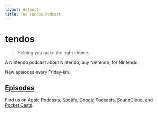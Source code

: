 ```yaml
---
layout: default
title: The Tendos Podcast
---
```


# tendos

>Helping you make the right choice.

A Nintendo podcast about Nintendo, buy Nintendo, for Nintendo.

New episodes every Friday-ish. 

## [Episodes](/tendos/episodes)

Find us on [Apple Podcasts](https://podcasts.apple.com/us/podcast/tendos/id1474711730), [Spotify](https://open.spotify.com/show/0f83jgg7CCT1OokROI1QRJ), [Google Podcasts](https://playmusic.app.goo.gl/?ibi=com.google.PlayMusic&isi=691797987&ius=googleplaymusic&apn=com.google.android.music&link=https://play.google.com/music/m/I74vmx2ylb7yy57gs7y52veey3y?t%3DTendos%26pcampaignid%3DMKT-na-all-co-pr-mu-pod-16), [SoundCloud](https://soundcloud.com/tendos-podcast), and [Pocket Casts](https://pca.st/do62).
